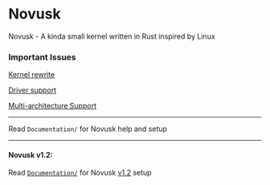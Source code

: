# Novusk
Novusk - A kinda small kernel written in Rust inspired by Linux

### Important Issues
[Kernel rewrite](https://github.com/NathanMcMillan54/novusk/issues/7)

[Driver support](https://github.com/NathanMcMillan54/novusk/issues/6)

[Multi-architecture Support](https://github.com/NathanMcMillan54/novusk/issues/5)

---

Read ``Documentation/`` for Novusk help and setup

---

#### Novusk v1.2:

Read [``Documentation/``](https://github.com/NathanMcMillan54/novusk/tree/v1.2/Documentation) for Novusk 
[v1.2](https://github.com/NathanMcMillan54/novusk/releases/tag/v1.2) setup
